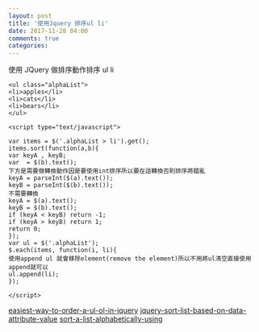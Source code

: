 ```yaml
---
layout: post
title: '使用Jquery 排序ul li'
date: 2017-11-28 04:00
comments: true
categories: 
---
```

使用 JQuery 做排序動作排序 ul li 

	<ul class="alphaList">
	<li>apples</li>
	<li>cats</li>
	<li>bears</li>
	</ul>

	<script type="text/javascript">
	
	var items = $('.alphaList > li').get();
	items.sort(function(a,b){
	var keyA , keyB;
	var  = $(b).text();
	下方是需要做轉換動作因是要使用int排序所以要在這轉換否則排序將錯亂
	keyA = parseInt($(a).text());
	keyB = parseInt($(b).text());
	不需要轉換
	keyA = $(a).text();
	keyB = $(b).text();
	if (keyA < keyB) return -1;
	if (keyA > keyB) return 1;
	return 0;
	});
	var ul = $('.alphaList');
	$.each(items, function(i, li){
	使用append ul 就會移除element(remove the element)所以不用將ul清空直接使用 append就可以
	ul.append(li);
	});

	</script>

[easiest-way-to-order-a-ul-ol-in-jquery](https://stackoverflow.com/questions/304396/what-is-the-easiest-way-to-order-a-ul-ol-in-jquery)
[jquery-sort-list-based-on-data-attribute-value](https://stackoverflow.com/questions/21600802/jquery-sort-list-based-on-data-attribute-value)
[sort-a-list-alphabetically-using](https://stackoverflow.com/questions/1134976/how-may-i-sort-a-list-alphabetically-using-jquery)